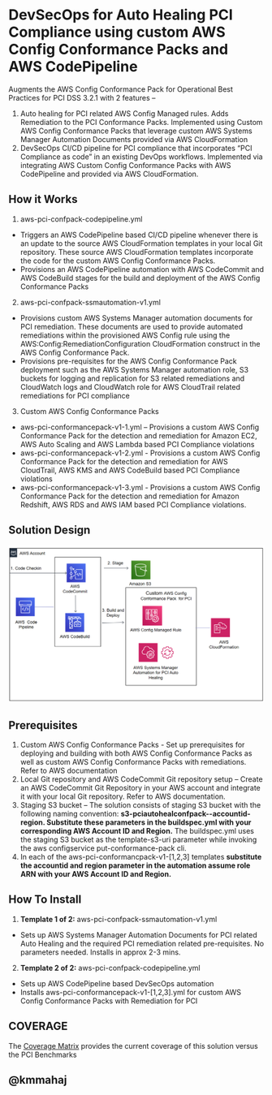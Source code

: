 <p align="center">
</p>

# DevSecOps for Auto Healing PCI Compliance using custom AWS Config Conformance Packs and AWS CodePipeline

Augments the AWS Config Conformance Pack for Operational Best Practices for PCI DSS 3.2.1 with 2 features –
1. Auto healing for PCI related AWS Config Managed rules. Adds Remediation to the PCI Conformance Packs. Implemented using Custom AWS Config Conformance Packs that leverage custom AWS Systems Manager Automation Documents provided via AWS CloudFormation
2.	DevSecOps CI/CD pipeline for PCI compliance that incorporates “PCI Compliance as code” in an existing DevOps workflows. Implemented via integrating AWS Custom Config Conformance Packs with AWS CodePipeline and provided via AWS CloudFormation.  



## How it Works

1. aws-pci-confpack-codepipeline.yml
- Triggers an AWS CodePipeline based CI/CD pipeline whenever there is an update to the source AWS CloudFormation templates in your local Git repository. These source AWS CloudFormation templates incorporate the code for the custom AWS Config Conformance Packs.
- Provisions an AWS CodePipeline automation with AWS CodeCommit and AWS CodeBuild stages for the build and deployment of the AWS Config Conformance Packs
2. aws-pci-confpack-ssmautomation-v1.yml
- Provisions custom AWS Systems Manager automation documents for PCI remediation. These documents are used to provide automated remediations within the provisioned AWS Config rule using the AWS:Config:RemediationConfiguration CloudFormation construct in the AWS Config Conformance Pack. 
- Provisions pre-requisites for the AWS Config Conformance Pack deployment such as the AWS Systems Manager automation role, S3 buckets for logging and replication for S3 related remediations and CloudWatch logs and CloudWatch role for AWS CloudTrail related remediations for PCI compliance
3. Custom AWS Config Conformance Packs
- aws-pci-conformancepack-v1-1.yml – Provisions a custom AWS Config Conformance Pack for the detection and remediation for Amazon EC2, AWS Auto Scaling and AWS Lambda based PCI Compliance violations
- aws-pci-conformancepack-v1-2.yml - Provisions a custom AWS Config Conformance Pack for the detection and remediation for AWS CloudTrail, AWS KMS and AWS CodeBuild based PCI Compliance violations 
- aws-pci-conformancepack-v1-3.yml - Provisions a custom AWS Config Conformance Pack for the detection and remediation for Amazon Redshift, AWS RDS and AWS IAM based PCI Compliance violations.


## Solution Design

![](images/arch-diagram.png)

## Prerequisites
1.	Custom AWS Config Conformance Packs - Set up prerequisites for deploying and building with both AWS Config Conformance Packs as well as custom AWS Config Conformance Packs with remediations. Refer to AWS documentation
2.	Local Git repository and AWS CodeCommit Git repository setup – Create an AWS CodeCommit Git Repository in your AWS account and integrate it with your local Git repository. Refer to AWS documentation.
3.	Staging S3 bucket – The solution consists of staging S3 bucket with the following naming convention: **s3-pciautohealconfpack--accountid-region. Substitute these parameters in the buildspec.yml with your corresponding AWS Account ID and Region.** The buildspec.yml uses the staging S3 bucket as the template-s3-uri parameter while invoking the aws configservice put-conformance-pack cli.
4. In each of the aws-pci-conformancpack-v1-[1,2,3] templates **substitute the accountid and region parameter in the automation assume role ARN with your AWS Account ID and Region.**


## How To Install

1. **Template 1 of 2:** aws-pci-confpack-ssmautomation-v1.yml
* Sets up AWS Systems Manager Automation Documents for PCI related Auto Healing and the required PCI remediation related pre-requisites. No parameters needed. Installs in approx 2-3 mins.
 
2. **Template 2 of 2:** aws-pci-confpack-codepipeline.yml
* Sets up AWS CodePipeline based DevSecOps automation
* Installs aws-pci-conformancepack-v1-[1,2,3].yml for custom AWS Config Conformance Packs with Remediation for PCI

## COVERAGE

The [Coverage Matrix](coverage/AWSPCIConformancePacksAutoHealingCoverage.xlsx) provides the current coverage of this solution versus the PCI Benchmarks

## @kmmahaj
